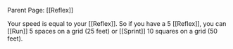 Parent Page: [[Reflex]]

Your speed is equal to your [[Reflex]]. So if you have a 5 [[Reflex]], you can [[Run]] 5 spaces on a grid (25 feet) or [[Sprint]] 10 squares on a grid (50 feet).